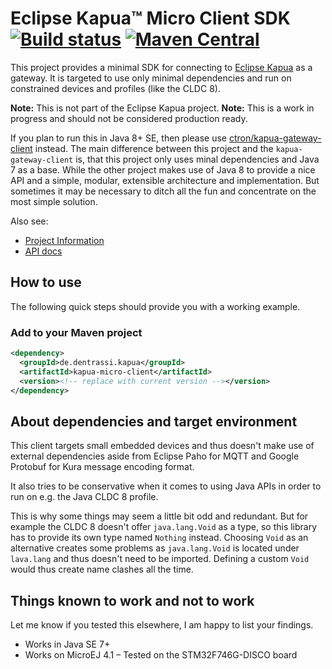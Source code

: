 # Eclipse Kapua™ Micro Client SDK [![Build status](https://api.travis-ci.org/ctron/kapua-micro-client.svg)](https://travis-ci.org/ctron/kapua-micro-client) [![Maven Central](https://img.shields.io/maven-central/v/de.dentrassi.kapua/kapua-micro-client.svg "Maven Central Status")](https://search.maven.org/#search%7Cgav%7C1%7Cg%3A%22de.dentrassi.kapua%22%20AND%20a%3A%22kapua-micro-client%22)

This project provides a minimal SDK for connecting to [Eclipse Kapua](https://eclipse.org/kapua) as a gateway.
It is targeted to use only minimal dependencies and run on constrained devices and profiles (like the CLDC 8).

**Note:** This is not part of the Eclipse Kapua project.
**Note:** This is a work in progress and should not be considered production ready.

If you plan to run this in Java 8+ SE, then please use [ctron/kapua-gateway-client](https://github.com/ctron/kapua-gateway-client "ctron/kapua-gateway-client repository") instead. The main difference between this project and the `kapua-gateway-client` is, that this project only uses minal dependencies and Java 7 as a base. While the other project makes use of Java 8 to provide a nice API and a simple, modular, extensible architecture and implementation. But sometimes it may be necessary
to ditch all the fun and concentrate on the most simple solution.

Also see:
 * [Project Information](https://ctron.github.io/kapua-micro-client/) 
 * [API docs](https://ctron.github.io/kapua-micro-client/apidocs/) 

## How to use

The following quick steps should provide you with a working example.

### Add to your Maven project

```xml
<dependency>
  <groupId>de.dentrassi.kapua</groupId>
  <artifactId>kapua-micro-client</artifactId>
  <version><!-- replace with current version --></version>
</dependency>
```

## About dependencies and target environment

This client targets small embedded devices and thus doesn't make use of external dependencies
aside from Eclipse Paho for MQTT and Google Protobuf for Kura message encoding format.

It also tries to be conservative when it comes to using Java APIs in order to run on
e.g. the Java CLDC 8 profile.

This is why some things may seem a little bit odd and redundant. But for example the CLDC 8
doesn't offer `java.lang.Void` as a type, so this library has to provide its own type named
`Nothing` instead. Choosing `Void` as an alternative creates some problems as `java.lang.Void`
is located under `lava.lang` and thus doesn't need to be imported. Defining a custom `Void` would
thus create name clashes all the time.

## Things known to work and not to work

Let me know if you tested this elsewhere, I am happy to list your findings.

* Works in Java SE 7+
* Works on MicroEJ 4.1 – Tested on the STM32F746G-DISCO board
